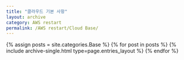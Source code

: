 ```yaml
---
title: "클라우드 기본 사항"
layout: archive
category: AWS restart
permalink: /AWS restart/Cloud Base/ 
---
```


{% assign posts = site.categories.Base %}
{% for post in posts %} {% include archive-single.html type=page.entries_layout %} {% endfor %}
<!-- 공백이 있는 카테고리 같은경우 ['카테고리명']의 형식으로 만들어주기 -->